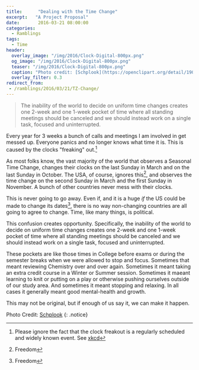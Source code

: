 ```yaml
---
title:      "Dealing with the Time Change"
excerpt:   "A Project Proposal"
date:       2016-03-21 08:00:00
categories:
  - Ramblings
tags:
  - Time
header:
  overlay_image: "/img/2016/Clock-Digital-800px.png"
  og_image: "/img/2016/Clock-Digital-800px.png"
  teaser: "/img/2016/Clock-Digital-800px.png"
  caption: "Photo credit: [Schplook](https://openclipart.org/detail/190975/digital-clock)"
  overlay_filter: 0.3
redirect_from:
 - /ramblings/2016/03/21/TZ-Change/
---
```


> The inability of the world to decide on uniform time changes
creates one 2-week and one 1-week pocket of time where all standing
meetings should be canceled and we should instead work on a single task,
focused and uninterrupted.

Every year for 3 weeks a bunch of calls and meetings I am involved in
get messed up.  Everyone panics and no longer knows what time it is.
This is caused by the clocks "freaking" out.[^0]

As most folks know, the vast majority of the world that observes a
Seasonal Time Change, changes their clocks on the last Sunday in March
and on the last Sunday in October.  The USA, of course, ignores this[^1],
and observes the time change on the second Sunday in March and the
first Sunday in November.  A bunch of other countries never mess with
their clocks.

This is never going to go away.  Even if, and it is a huge *if* the US
could be made to change its dates[^1], there is no way non-changing
countries are all going to agree to change. Time, like many things,
is political.

This confusion creates opportunity.  Specifically, the inability of
the world to decide on uniform time changes creates one 2-week and one
1-week pocket of time where all standing meetings should be canceled
and we should instead work on a single task, focused and uninterrupted.

These pockets are like those times in College before exams or during the
semester breaks when we were allowed to stop and focus.  Sometimes that
meant reviewing Chemistry over and over again.  Sometimes it meant taking
an extra credit course in a Winter or Summer session.  Sometimes it maeant
learning to knit or putting on a play or otherwise pushing ourselves
outside of our study area.  And sometimes it meant stopping and relaxing.
In all cases it generally meant good mental-health and growth.

This may not be original, but if enough of us say it, we can make
it happen.

Photo Credit: [Schplook](https://openclipart.org/detail/190975/digital-clock)
{: .notice}

[^0]: Please ignore the fact that the clock freakout is a regularly scheduled and widely known event. See [xkcd](http://xkcd.com/1391/)

[^1]: Freedom
